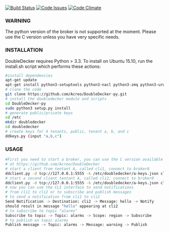 [![Build Status](https://travis-ci.org/Acreo/DoubleDecker-py.svg?branch=master)](https://travis-ci.org/Acreo/DoubleDecker-py)
[![Code Issues](https://www.quantifiedcode.com/api/v1/project/ffd6252b2b444192a5d7ac1779b7f78a/badge.svg)](https://www.quantifiedcode.com/app/project/ffd6252b2b444192a5d7ac1779b7f78a)
[![Code Climate](https://codeclimate.com/github/Acreo/DoubleDecker-py/badges/gpa.svg)](https://codeclimate.com/github/Acreo/DoubleDecker-py)

### WARNING

The python version of the broker is not supported at the moment. Please use the
C version unless you have very specific needs.

### INSTALLATION
DoubleDecker requires Python > 3.3. To install on Ubuntu 15.10, run the install.sh script which performs these actions: 
```bash
#install dependencies 
apt-get update
apt-get install python3-setuptools python3-nacl python3-zmq python3-urwid python3-tornado git
# clone the code
git clone https://github.com/Acreo/DoubleDecker-py.git
# install the doubledecker module and scripts
cd DoubleDecker-py
sudo python3 setup.py install
# generate public/private keys
cd /etc
mkdir doubledecker
cd doubledecker
# create keys for 4 tenants, public, tenant a, b, and c
ddkeys.py (input "a,b,c")
```

### USAGE
```bash
#First you need to start a broker, you can use the C version available
# at https://github.com/Acreo/DoubleDecker
# start a client from tentant A, called cli1, connect to broker0
ddclient.py -d tcp://127.0.0.1:5555 -k /etc/doubledecker/a-keys.json cli1
# start a second client tentant A, called cli2, connect to broker0
ddclient.py -d tcp://127.0.0.1:5555 -k /etc/doubledecker/a-keys.json cli2
# now you can use the CLI interface to send notifications
# from cli1 to cli2 or to subscribe and publish messages
# to send a notification from cli1 to cli2
Send Notification -> Destination: cli2 -> Message: hello -> Notify
should result in message "hello" appearing at cli2
# to subscribe to topic "alarms"
Subscribe to topic -> Topic: alarms -> Scope: region -> Subscribe
# to publish on topic alarms
Publish message -> Topic: alarms -> Message: warning -> Publish
```

